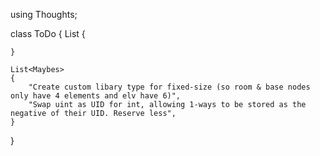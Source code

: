 ﻿using Thoughts;

class ToDo
{
    List<Priorities>
    {
        
    }

    List<Maybes>
    {
        "Create custom libary type for fixed-size (so room & base nodes only have 4 elements and elv have 6)",
        "Swap uint as UID for int, allowing 1-ways to be stored as the negative of their UID. Reserve less",
    }
}
